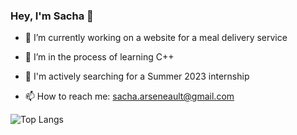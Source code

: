 ### Hey, I'm Sacha 🦕

<!--
**xsachax/xsachax** is a ✨ _special_ ✨ repository because its `README.md` (this file) appears on your GitHub profile.
Here are some ideas to get you started:
-->

- 🔭 I’m currently working on a website for a meal delivery service

- 🌱 I’m in the process of learning C++

- 🤔 I'm actively searching for a Summer 2023 internship

- 📫 How to reach me: sacha.arseneault@gmail.com

<!-- GITHUB STATS
![GitHub stats](https://github-readme-stats.vercel.app/api?username=xsachax&show_icons=true&theme=tokyonight)
-->


![Top Langs](https://github-readme-stats.vercel.app/api/top-langs/?username=xsachax&theme=tokyonight)

